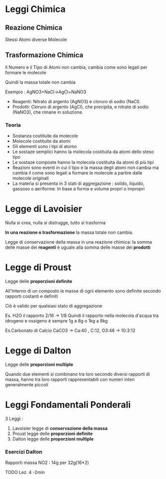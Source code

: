 # Leggi Chimica
## Reazione Chimica
Stessi Atomi diverse Molecole
## Trasformazione Chimica
Il Numero e il Tipo di Atomi non cambia, cambia come sono legati per formare le molecole

Quindi la massa totale non cambia

Esempio :
AgNO3​+NaCl→AgCl+NaNO3​
 - Reagenti: Nitrato di argento (AgNO3​) e cloruro di sodio (NaCl).
 - Prodotti: Cloruro di argento (AgCl), che precipita, e nitrato di sodio (NaNO3​), che rimane in soluzione.

### Teoria
 - Sostanza costituite da molecole
 - Molecole costituite da atomi
 - Gli elementi sono i tipi di atomo
 - Le sostaze semplici hanno la molecola costituita da atomi dello steso tipo
 - Le sostaze composte hanno la molecola costituita da atomi di più tipi
 - Reazioni sono eventi in cui il tipo e la massa degli atomi non cambia ma cambia il come sono legati a formare le molecole a partire dalle molecole originali
 - La materia si presenta in 3 stati di aggregazione : solido, liquido, gassoso o aeriforme. In base a forma e volume propri o impropri
# Legge di Lavoisier
Nulla si crea, nulla si distrugge, tutto si trasforma

**In una reazione o trasformazione** la massa totale non cambia.

Legge di conservazione della massa in una reazione chimica: la somma delle masse dei **reagenti** è uguale alla somma delle masse dei **prodotti**

# Legge di Proust
Legge delle **proporzioni definite**

All'Interno di un composto le masse di ogni elemento sono definite secondo rapporti costanti e definiti

Ciò è valido per qualsiasi stato di aggregazione 

Es. H2O il rapporto 2/16 -> 1/8
Quindi il rapporto nella molecola d'acqua tra idrogeno e ossigeno è sempre 1g a 8g o 1kg a 8kg

Es.Carbonato di Calcio CaCO3 ->
Ca:40 , C:12, O3:48 -> 10:3:12

# Legge di Dalton
Legge delle **proporzioni multiple**

Quando due elementi si combinano tra loro secondo diversi rapporti di massa, hanno tra loro rapporti rappresentabili con numeri interi generalmente piccoli
# Leggi Fondamentali Ponderali
3 Leggi :
 1. Lavoisier legge di **conservazione della massa**
 2. Proust legge delle **proporzioni definite**
 3. Dalton legge delle **proporzioni multiple**

### Esercizi Dalton
Rapporti massa NO2 : 14g per 32g(16*2) 

TODO Lez. 4 -2min